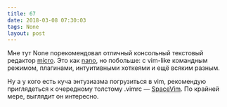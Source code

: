 ```yaml
---
title: 67
date: 2018-03-08 07:30:03
tags: None
layout: post
---
```


Мне тут None порекомендовал отличный консольный текстовый редактор [micro](https://github.com/zyedidia/micro). Это как [nano](https://ru.wikipedia.org/wiki/Nano), но побольше: с vim-like командным режимом, плагинами, интуитивными хоткеями и ещё всяким разным.

Ну а у кого есть куча энтузиазма погрузиться в vim, рекомендую приглядеться к очередному толстому .vimrc — [SpaceVim](https://github.com/SpaceVim/SpaceVim). По крайней мере, выглядит он интересно.
